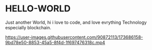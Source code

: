 # HELLO-WORLD
Just another World,
hi i love to code, and love evrything Technology especially blockchain. 




https://user-images.githubusercontent.com/90872113/173686158-9bd78e50-8853-45a5-8f4d-1f697476318c.mp4

